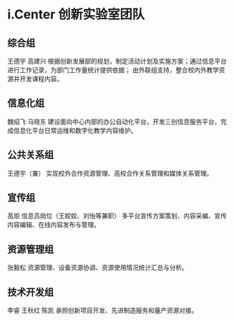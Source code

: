 i.Center 创新实验室团队
=====================
## 综合组
王德宇
高建兴
根据创新发展部的规划，制定活动计划及实施方案；通过信息平台进行工作记录，为部门工作量统计提供依据； 由外联组支持，整合校内外教学资源并开发课程内容。
## 信息化组
魏绍飞
马晓东
建设面向中心内部的办公自动化平台，开发三创信息服务平台，完成信息化平台日常运维和数字化教学内容维护。
## 公共关系组
王德宇（兼）
实现校外合作资源管理、高校合作关系管理和媒体关系管理。
## 宣传组
高炬
信息员岗位（王姣姣、刘怡等兼职）
多平台宣传方案策划、内容采编、宣传内容编辑、在线内容发布与管理。
## 资源管理组
张毅松
资源管理、设备资源协调、资源使用情况统计汇总与分析。
## 技术开发组
李睿
王秋红
陈凯
承担创新项目开发、先进制造服务和量产资源对接。